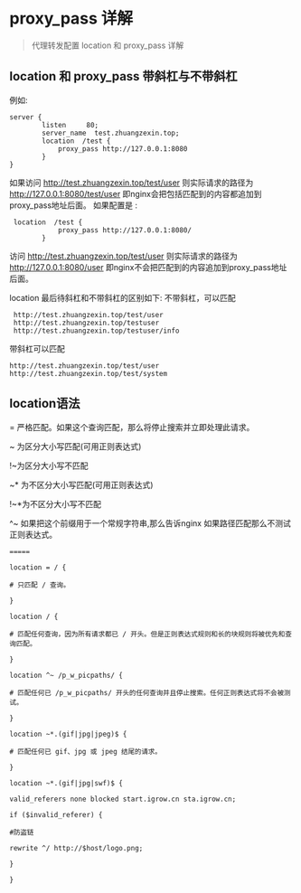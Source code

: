 # proxy_pass 详解
> 代理转发配置 location 和 proxy_pass 详解

## location 和 proxy_pass 带斜杠与不带斜杠
例如:
```
server {
        listen     80;
        server_name  test.zhuangzexin.top;
        location  /test {
            proxy_pass http://127.0.0.1:8080
        }
}
```
如果访问 http://test.zhuangzexin.top/test/user 则实际请求的路径为 http://127.0.0.1:8080/test/user
即nginx会把包括匹配到的内容都追加到proxy_pass地址后面。
如果配置是 :
```
 location  /test {
            proxy_pass http://127.0.0.1:8080/
        }
```
访问 http://test.zhuangzexin.top/test/user  则实际请求的路径为 http://127.0.0.1:8080/user
即nginx不会把匹配到的内容追加到proxy_pass地址后面。

location 最后待斜杠和不带斜杠的区别如下:
不带斜杠，可以匹配
```
 http://test.zhuangzexin.top/test/user
 http://test.zhuangzexin.top/testuser
 http://test.zhuangzexin.top/testuser/info
```
带斜杠可以匹配
``` 
http://test.zhuangzexin.top/test/user
http://test.zhuangzexin.top/test/system
```

## location语法
= 严格匹配。如果这个查询匹配，那么将停止搜索并立即处理此请求。

~ 为区分大小写匹配(可用正则表达式)

!~为区分大小写不匹配

~* 为不区分大小写匹配(可用正则表达式)

!~*为不区分大小写不匹配

^~ 如果把这个前缀用于一个常规字符串,那么告诉nginx 如果路径匹配那么不测试正则表达式。
```
=====

location = / {

# 只匹配 / 查询。

}

location / {

# 匹配任何查询，因为所有请求都已 / 开头。但是正则表达式规则和长的块规则将被优先和查询匹配。

}

location ^~ /p_w_picpaths/ {

# 匹配任何已 /p_w_picpaths/ 开头的任何查询并且停止搜索。任何正则表达式将不会被测试。

}

location ~*.(gif|jpg|jpeg)$ {

# 匹配任何已 gif、jpg 或 jpeg 结尾的请求。

}

location ~*.(gif|jpg|swf)$ {

valid_referers none blocked start.igrow.cn sta.igrow.cn;

if ($invalid_referer) {

#防盗链

rewrite ^/ http://$host/logo.png;

}

}
```
